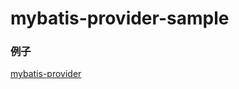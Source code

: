 # mybatis-provider-sample

### 例子
[mybatis-provider](https://github.com/changebooks/mybatis-providers/tree/main/mybatis-provider "mybatis-provider")

